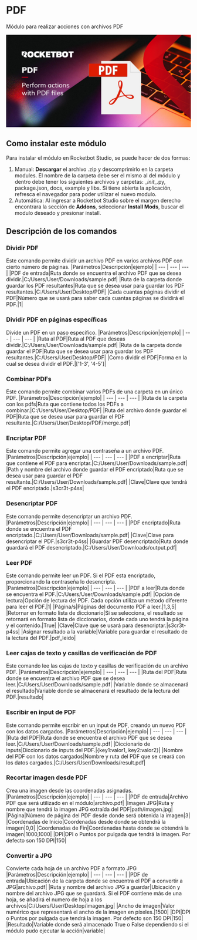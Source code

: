 # PDF
  
Módulo para realizar acciones con archivos PDF  


  
![banner](imgs/Banner_PDF.jpg)
## Como instalar este módulo
  
Para instalar el módulo en Rocketbot Studio, se puede hacer de dos formas:
1. Manual: __Descargar__ el archivo .zip y descomprimirlo en la carpeta modules. El nombre de la carpeta debe ser el mismo al del módulo y dentro debe tener los siguientes archivos y carpetas: \__init__.py, package.json, docs, example y libs. Si tiene abierta la aplicación, refresca el navegador para poder utilizar el nuevo modulo.
2. Automática: Al ingresar a Rocketbot Studio sobre el margen derecho encontrara la sección de **Addons**, seleccionar **Install Mods**, buscar el modulo deseado y presionar install.  


## Descripción de los comandos

### Dividir PDF
  
Este comando permite dividir un archivo PDF en varios archivos PDF con cierto número de páginas.
|Parámetros|Descripción|ejemplo|
| --- | --- | --- |
|PDF de entrada|Ruta donde se encuentra el archivo PDF que se desea dividir.|C:/Users/User/Downloads/sample.pdf|
|Ruta de la carpeta donde guardar los PDF resultantes|Ruta que se desea usar para guardar los PDF resultantes.|C:/Users/User/Desktop/PDF|
|Cada cuantas páginas dividir el PDF|Número que se usará para saber cada cuantas páginas se dividirá el PDF.|1|

### Dividir PDF en páginas específicas
  
Divide un PDF en un paso específico.
|Parámetros|Descripción|ejemplo|
| --- | --- | --- |
|Ruta al PDF|Ruta al PDF que deseas dividir.|C:/Users/User/Downloads/sample.pdf|
|Ruta de la carpeta donde guardar el PDF|Ruta que se desea usar para guardar los PDF resultantes.|C:/Users/User/Desktop/PDF|
|Como dividir el PDF|Forma en la cual se desea dividir el PDF.|['1-3', '4-5']|

### Combinar PDFs
  
Este comando permite combinar varios PDFs de una carpeta en un único PDF.
|Parámetros|Descripción|ejemplo|
| --- | --- | --- |
|Ruta de la carpeta con los pdfs|Ruta que contiene todos los PDFs a combinar.|C:/Users/User/Desktop/PDF|
|Ruta del archivo donde guardar el PDF|Ruta que se desea usar para guardar el PDF resultante.|C:/Users/User/Desktop/PDF/merge.pdf|

### Encriptar PDF
  
Este comando permite agregar una contraseña a un archivo PDF.
|Parámetros|Descripción|ejemplo|
| --- | --- | --- |
|PDF a encriptar|Ruta que contiene el PDF para encriptar.|C:/Users/User/Downloads/sample.pdf|
|Path y nombre del archivo donde guardar el PDF encriptado|Ruta que se desea usar para guardar el PDF resultante.|C:/Users/User/Downloads/sample.pdf|
|Clave|Clave que tendrá el PDF encriptado.|s3cr3t-p4ss|

### Desencriptar PDF
  
Este comando permite desencriptar un archivo PDF.
|Parámetros|Descripción|ejemplo|
| --- | --- | --- |
|PDF encriptado|Ruta donde se encuentra el PDF encriptado.|C:/Users/User/Downloads/sample.pdf|
|Clave|Clave para desencriptar el PDF.|s3cr3t-p4ss|
|Guardar PDF desencriptado|Ruta donde guardará el PDF desencriptado.|C:/Users/User/Downloads/output.pdf|

### Leer PDF
  
Este comando permite leer un PDF. Si el PDF esta encriptado, proporcionando la contraseña lo desencripta.
|Parámetros|Descripción|ejemplo|
| --- | --- | --- |
|PDF a leer|Ruta donde se encuentra el PDF.|C:/Users/User/Downloads/sample.pdf|
|Opción de lectura|Opción de lectura del PDF. Cada opción utiliza un método diferente para leer el PDF.|1|
|Página/s|Páginas del documento PDF a leer.|1,3,5|
|Retornar en formato lista de diccionario|Si se selecciona, el resultado se retornará en formato lista de diccionarios, donde cada uno tendrá la página y el contenido.|True|
|Clave|Clave que se usará para desencriptar.|s3cr3t-p4ss|
|Asignar resultado a la variable|Variable para guardar el resultado de la lectura del PDF.|pdf_leido|

### Leer cajas de texto y casillas de verificación de PDF
  
Este comando lee las cajas de texto y casillas de verificación de un archivo PDF.
|Parámetros|Descripción|ejemplo|
| --- | --- | --- |
|Ruta del PDF|Ruta donde se encuentra el archivo PDF que se desea leer.|C:/Users/User/Downloads/sample.pdf|
|Variable donde se almacenará el resultado|Variable donde se almacenará el resultado de la lectura del PDF.|resultado|

### Escribir en input de PDF
  
Este comando permite escribir en un input de PDF, creando un nuevo PDF con los datos cargados.
|Parámetros|Descripción|ejemplo|
| --- | --- | --- |
|Ruta del PDF|Ruta donde se encuentra el archivo PDF que se desea leer.|C:/Users/User/Downloads/sample.pdf|
|Diccionario de inputs|Diccionario de inputs del PDF.|{key1:valor1, key2:valor2}|
|Nombre del PDF con los datos cargados|Nombre y ruta del PDF que se creará con los datos cargados.|C:/Users/User/Downloads/result.pdf|

### Recortar imagen desde PDF
  
Crea una imagen desde las coordenadas asignadas.
|Parámetros|Descripción|ejemplo|
| --- | --- | --- |
|PDF de entrada|Archivo PDF que será utilizado en el módulo|archivo.pdf|
|Imagen JPG|Ruta y nombre que tendrá la imagen JPG extraída del PDF|path/imagen.jpg|
|Página|Número de página del PDF desde donde será obtenida la imagen|3|
|Coordenadas de Inicio|Coordenadas desde donde se obtendrá la imagen|0,0|
|Coordenadas de Fin|Coordenadas hasta donde se obtendrá la imagen|1000,1000|
|DPI|DPI o Puntos por pulgada que tendrá la imagen. Por defecto son 150 DPI|150|

### Convertir a JPG
  
Convierte cada hoja de un archivo PDF a formato JPG
|Parámetros|Descripción|ejemplo|
| --- | --- | --- |
|PDF de entrada|Ubicación de la carpeta donde se encuentra el PDF a convertir a JPG|archivo.pdf|
|Ruta y nombre del archivo JPG a guardar|Ubicación y nombre del archivo JPG que se guardará. Si el PDF contiene más de una hoja, se añadirá el numero de hoja a los archivos|C:/Users/User/Desktop/imagen.jpg|
|Ancho de imagen|Valor numérico que representará el ancho de la imagen en píxeles.|1500|
|DPI|DPI o Puntos por pulgada que tendrá la imagen. Por defecto son 150 DPI|150|
|Resultado|Variable donde será almacenado True o False dependiendo si el módulo pudo ejecutar la acción|variable|
